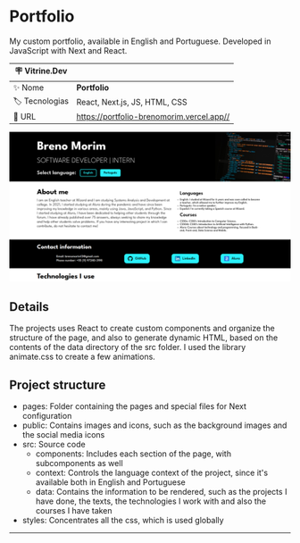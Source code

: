 # Portfolio

My custom portfolio, available in English and Portuguese. Developed in JavaScript with Next and React.

| :placard: Vitrine.Dev |     |
| -------------  | --- |
| :sparkles: Nome        | **Portfolio**
| :label: Tecnologias | React, Next.js, JS, HTML, CSS
| :rocket: URL         | <https://portfolio-brenomorim.vercel.app//>

![Homepage of the project](https://github.com/BrenoMorim/portfolio/blob/main/project-image.png?raw=true#vitrinedev)

## Details

The projects uses React to create custom components and organize the structure of the page, and also to generate dynamic HTML, based on the contents of the data directory of the src folder. I used the library animate.css to create a few animations.

## Project structure

- pages: Folder containing the pages and special files for Next configuration
- public: Contains images and icons, such as the background images and the social media icons
- src: Source code
  - components: Includes each section of the page, with subcomponents as well
  - context: Controls the language context of the project, since it's available both in English and Portuguese
  - data: Contains the information to be rendered, such as the projects I have done, the texts, the technologies I work with and also the courses I have taken
- styles: Concentrates all the css, which is used globally

---

